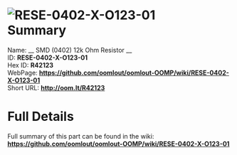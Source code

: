 
![RESE-0402-X-O123-01](https://github.com/oomlout/oomlout-OOMP/blob/master/parts/RESE-0402-X-O123-01/RESE-0402-X-O123-01_420.jpg)   
Summary
=================
  
Name: __ SMD (0402) 12k Ohm Resistor __    
ID: __RESE-0402-X-O123-01__   
Hex ID: __R42123__   
WebPage: __https://github.com/oomlout/oomlout-OOMP/wiki/RESE-0402-X-O123-01__   
Short URL: __http://oom.lt/R42123__   

Full Details
==========================
Full summary of this part can be found in the wiki:   
__https://github.com/oomlout/oomlout-OOMP/wiki/RESE-0402-X-O123-01__    


